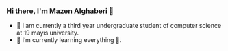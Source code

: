 ### Hi there, I'm Mazen Alghaberi  👋 

- 🔭 I am currently a third year undergraduate student of computer science at 19 mayıs university. 
- 🌱 I’m currently learning everything 🤣.
